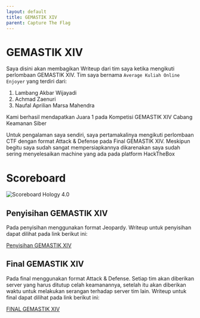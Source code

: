 ```yaml
---
layout: default
title: GEMASTIK XIV
parent: Capture The Flag
---
```

# GEMASTIK XIV


Saya disini akan membagikan Writeup dari tim saya ketika mengikuti perlombaan GEMASTIK XIV. Tim saya bernama ```Average Kuliah Online Enjoyer``` yang terdiri dari:
1. Lambang Akbar Wijayadi
2. Achmad Zaenuri
3. Naufal Aprilian Marsa Mahendra

Kami berhasil mendapatkan Juara 1 pada Kompetisi GEMASTIK XIV Cabang Keamanan Siber


Untuk pengalaman saya sendiri, saya pertamakalinya mengikuti perlombaan CTF dengan format Attack & Defense pada Final GEMASTIK XIV. Meskipun begitu saya sudah sangat mempersiapkannya dikarenakan saya sudah sering menyelesaikan machine yang ada pada platform HackTheBox

# Scoreboard
![Scoreboard Hology 4.0](../../_site/assets/images/scoreboard_gemastik.png)

## Penyisihan GEMASTIK XIV
Pada penyisihan menggunakan format Jeopardy. Writeup untuk penyisihan dapat dilihat pada link berikut ini:

[Penyisihan GEMASTIK XIV](https://drive.google.com/file/d/1j9NHucX7lI8rO7U-0YYlt0kEMTRYw4qT/view?usp=sharing)

## Final GEMASTIK   XIV
Pada final menggunakan format Attack & Defense. Setiap tim akan diberikan server yang harus ditutup celah keamanannya, setelah itu akan diberikan waktu untuk melakukan serangan terhadap server tim lain. Writeup untuk final dapat dilihat pada link berikut ini:

[FINAL GEMASTIK XIV](https://drive.google.com/file/d/1xypPJ-Hr9OQ5_zhZhua9eADCURhHVMPJ/view?usp=sharing)
